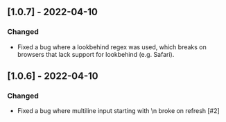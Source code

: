 ## [1.0.7] - 2022-04-10
### Changed
- Fixed a bug where a lookbehind regex was used, which breaks on browsers that lack support for lookbehind (e.g. Safari).


## [1.0.6] - 2022-04-10
### Changed
- Fixed a bug where multiline input starting with \n broke on refresh [#2]
